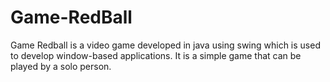 # Game-RedBall
Game Redball is a video game developed in java using swing which is used to develop window-based applications. It is a simple game that can be played by a solo person.
